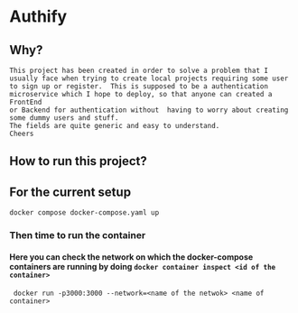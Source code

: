 # Authify
## Why?
```
This project has been created in order to solve a problem that I usually face when trying to create local projects requiring some user 
to sign up or register.  This is supposed to be a authentication microservice which I hope to deploy, so that anyone can created a FrontEnd 
or Backend for authentication without  having to worry about creating some dummy users and stuff.
The fields are quite generic and easy to understand. 
Cheers
```

## How to run this project?
## For the current setup 
`docker compose docker-compose.yaml up`

### Then time to run the container
#### Here you can check the network on which the docker-compose containers are running by doing `docker container inspect <id of the container> `
` docker run -p3000:3000 --network=<name of the netwok> <name of container>`
